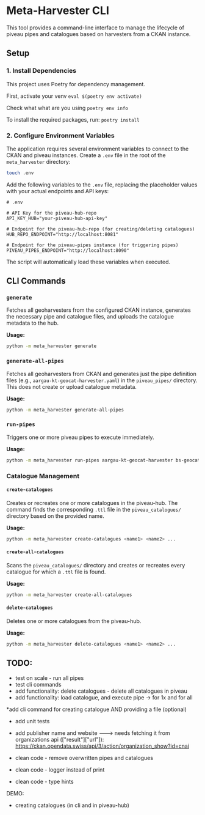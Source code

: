 # Meta-Harvester CLI

This tool provides a command-line interface to manage the lifecycle of piveau pipes and catalogues based on harvesters from a CKAN instance.

## Setup

### 1. Install Dependencies
This project uses Poetry for dependency management.

First, activate your venv
`eval $(poetry env activate)`

Check what what are you using
`poetry env info`

To install the required packages, run:
`poetry install`


### 2. Configure Environment Variables

The application requires several environment variables to connect to the CKAN and piveau instances. Create a `.env` file in the root of the `meta_harvester` directory:

```bash
touch .env
```

Add the following variables to the `.env` file, replacing the placeholder values with your actual endpoints and API keys:

```env
# .env

# API Key for the piveau-hub-repo
API_KEY_HUB="your-piveau-hub-api-key"

# Endpoint for the piveau-hub-repo (for creating/deleting catalogues)
HUB_REPO_ENDPOINT="http://localhost:8081"

# Endpoint for the piveau-pipes instance (for triggering pipes)
PIVEAU_PIPES_ENDPOINT="http://localhost:8090"
```

The script will automatically load these variables when executed.


## CLI Commands

### `generate`

Fetches all geoharvesters from the configured CKAN instance, generates the necessary pipe and catalogue files, and uploads the catalogue metadata to the hub.

**Usage:**

```bash
python -m meta_harvester generate
```

### `generate-all-pipes`

Fetches all geoharvesters from CKAN and generates just the pipe definition files (e.g., `aargau-kt-geocat-harvester.yaml`) in the `piveau_pipes/` directory. This does not create or upload catalogue metadata.

**Usage:**

```bash
python -m meta_harvester generate-all-pipes
```

### `run-pipes`

Triggers one or more piveau pipes to execute immediately.

**Usage:**
```bash
python -m meta_harvester run-pipes aargau-kt-geocat-harvester bs-geocat-harvester
```

### Catalogue Management

#### `create-catalogues`
Creates or recreates one or more catalogues in the piveau-hub. The command finds the corresponding `.ttl` file in the `piveau_catalogues/` directory based on the provided name.

**Usage:**
```bash
python -m meta_harvester create-catalogues <name1> <name2> ...
```

#### `create-all-catalogues`
Scans the `piveau_catalogues/` directory and creates or recreates every catalogue for which a `.ttl` file is found.

**Usage:**
```bash
python -m meta_harvester create-all-catalogues
```

#### `delete-catalogues`
Deletes one or more catalogues from the piveau-hub.

**Usage:**
```bash
python -m meta_harvester delete-catalogues <name1> <name2> ...
```

## TODO:
* test on scale - run all pipes
* test cli commands
* add functionality: delete catalogues - delete all catalogues in piveau
* add functionality: load catalogue, and execute pipe -> for 1x and for all


*add cli command for creating catalogue AND providing a file (optional)

* add unit tests
* add publisher name and website ---> needs fetching it from organizations api (["result"]["url"]): https://ckan.opendata.swiss/api/3/action/organization_show?id=cnai

* clean code - remove overwritten pipes and catalogues
* clean code - logger instead of print
* clean code - type hints

DEMO:
- creating catalogues (in cli and in piveau-hub)





